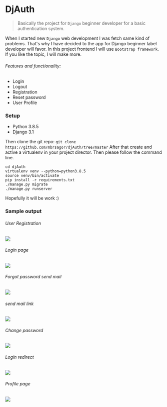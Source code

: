 # DjAuth

> Basically the project for `Django` beginner developer for a basic authentication system. 


When I started new `Django` web development I was fetch same kind of problems. That's why I have decided to the app 
for Django beginner label developer will favor. In this project frontend I will use `Bootstrap framework`. If you 
like the topic, I will make more.

###### Features and functionality:

- Login
- Logout
- Registration
- Reset password
- User Profile

### Setup

- Python 3.8.5
- Django 3.1

Then clone the git repo:
`git clone https://github.com/mbrsagor/djAuth/tree/master`
After that create and active a virtualenv in your project director. Then please follow the command line.

`````angular2html
cd djAuth
virtualenv venv --python=python3.8.5
source venv/bin/activate
pip install -r requirements.txt
./manage.py migrate
./manage.py runserver
`````

Hopefully it will be work :)


### Sample output

###### User Registration
![](https://res.cloudinary.com/mbrsagor/image/upload/v1597913393/auth/Screenshot_2020-08-20_at_2.47.29_PM_lf01tx.png)

###### Login page
![](https://res.cloudinary.com/mbrsagor/image/upload/v1597911032/auth/Screenshot_2020-08-20_at_2.10.01_PM_ew9cyf.png)


###### Forgot password send mail
![](https://res.cloudinary.com/mbrsagor/image/upload/v1597910774/auth/Screenshot_2020-08-20_at_1.28.31_PM_mvk2wb.png)


###### send mail link
![](https://res.cloudinary.com/mbrsagor/image/upload/v1597910774/auth/Screenshot_2020-08-20_at_1.29.12_PM_tkmoxs.png)

###### Change password
![](https://res.cloudinary.com/mbrsagor/image/upload/v1597910774/auth/Screenshot_2020-08-20_at_1.47.34_PM_i6o4eu.png)


###### Login redirect
![](https://res.cloudinary.com/mbrsagor/image/upload/v1597910774/auth/Screenshot_2020-08-20_at_1.47.50_PM_uc6wjc.png)

###### Profile page
![](https://res.cloudinary.com/mbrsagor/image/upload/v1597910775/auth/Screenshot_2020-08-20_at_2.01.02_PM_awgp8n.png)
